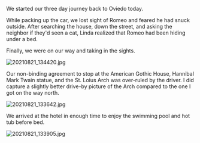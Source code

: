 We started our three day journey back to Oviedo today. 

While packing up the car, we lost sight of Romeo and feared he had snuck outside.  After searching the house, down the street, and asking the neighbor if they'd seen a cat, Linda realized that Romeo had been hiding under a bed.  

Finally, we were on our way and taking in the sights.  

![20210821_134420.jpg]({{site.baseurl}}/assets/media/20210821_134420.jpg)

Our non-binding agreement to stop at the American Gothic House, Hannibal Mark Twain statue, and the St. Loius Arch was over-ruled by the driver. I did capture a slightly better drive-by picture of the Arch compared to the one I got on the way north.  

![20210821_133642.jpg]({{site.baseurl}}/assets/media/20210821_133642.jpg)

We arrived at the hotel in enough time to enjoy the swimming pool and hot tub before bed.  

![20210821_133905.jpg]({{site.baseurl}}/assets/media/20210821_133905.jpg)
